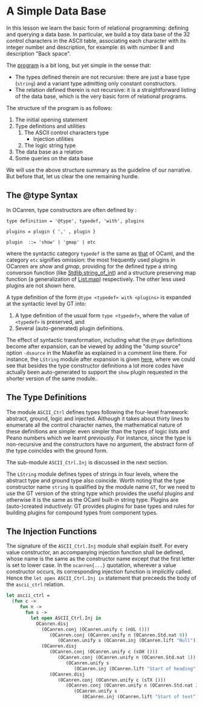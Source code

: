 # A Simple Data Base

In this lesson we learn the basic form of relational programming:
defining and querying a data base. In particular, we build a toy data
base of the 32 control characters in the ASCII table, associating each
character with its integer number and description, for example: `BS`
with number 8 and description "Back space".

The [program](ASCII_Ctrl_DB.ml) is a bit long, but yet simple in the sense
that:
- The types defined therein are not recursive: there are just a base
  type (`string`) and a variant type admitting only constant constructors.
- The relation defined therein is not recursive: it is a straightforward
  listing of the data base, which is the very basic form of relational
  programs.

The structure of the program is as follows:
1. The initial opening statement
1. Type definitions and utilities
   1. The ASCII control characters type
      - Injection utilities
   1. The logic string type
1. The data base as a relation
1. Some queries on the data base

We will use the above structure summary as the guideline of our narrative. But before that, let us
clear the one remaining hurdle.

## The @type Syntax

In OCanren, type constructors are often defined by :
```ebnf
type definition = '@type', typedef, 'with', plugins

plugins = plugin { ',' , plugin }

plugin  ::= 'show' | 'gmap' | etc
```
where the syntactic category `typedef` is the same as
[that](https://ocaml.org/releases/4.11/htmlman/typedecl.html) of OCaml, and the category `etc` signifies omission:
the most frequently used plugins in OCanren are _show_ and _gmap_, providing for the defined type a string converson function
(like [Stdlib.string_of_int](https://ocaml.org/releases/4.11/htmlman/libref/Stdlib.html)) and
a structure preserving map function 
(a generalization of  [List.map](https://ocaml.org/releases/4.11/htmlman/libref/List.html))  respectively. The other less used
plugins are not shown here.


A type definition of the form `@type <typedef> with <plugins>` is expanded at the syntactic level
by GT into:
1) A type definition of the usual form `type <typedef>`, where the value of `<typedef>` is preserved, and
1) Several (auto-generated) plugin definitions.

The effect of syntactic transformation, including what the `@type`
definitions become after expansion, can be viewed by adding the "dump source" option
`-dsource` in the Makefile as explained in a comment line there. For instance, the `LString`
 module after expansion is given [here](lstring.ml), where we could see that besides the type
 constructor definitions a lot more codes have actually been auto-generated to
 support the  `show` plugin requested in the shorter version of the same module.. 


## The Type Definitions

The module `ASCII_Ctrl`  defines types following the four-level
framework: abstract, ground, logic and injected. Although
it takes about thirty lines to enumerate all the control character names,
the mathematical nature of these definitions are simple: even simpler than
the types of logic lists and Peano numbers which we learnt previously.
For instance, since the type is non-recursive and the constructors have
no argument, the abstract form of the type coincides with the ground form.

The sub-module `ASCII_Ctrl.Inj` is discussed in the next section.

The `LString` module defines types of strings in four levels, where
the abstract type and ground type also coincide. Worth noting that
the type constructor name `string` is qualified by the module name `GT`,
for we need to use the GT version of the string type which provides the
useful plugins and otherwise it is the same as the OCaml built-in string type.
Plugins are (auto-)created inductively: GT provides plugins for base types and
rules for building plugins for compound types from component types. 

## The Injection Functions

The signature of the `ASCII_Ctrl.Inj` module shall explain itself. For every value constructor,
 an accompanying  injection function shall be defined,  whose name is the same as
the constructor name except that the first letter is set to lower case.
In the `ocanren{...}` quotation, wherever a value constructor occurs, its corresponding
injection function is implicitly called. Hence
the `let open ASCII_Ctrl.Inj in` statement that preceeds the body of the `ascii_ctrl` relation.

```ocaml
let ascii_ctrl =
  (fun c ->
     fun n ->
       fun s ->
         let open ASCII_Ctrl.Inj in
           OCanren.disj
             (OCanren.conj (OCanren.unify c (nUL ()))
                (OCanren.conj (OCanren.unify n (OCanren.Std.nat 0))
                   (OCanren.unify s (OCanren.inj (OCanren.lift "Null")))))
             (OCanren.disj
                (OCanren.conj (OCanren.unify c (sOH ()))
                   (OCanren.conj (OCanren.unify n (OCanren.Std.nat 1))
                      (OCanren.unify s
                         (OCanren.inj (OCanren.lift "Start of heading")))))
                (OCanren.disj
                   (OCanren.conj (OCanren.unify c (sTX ()))
                      (OCanren.conj (OCanren.unify n (OCanren.Std.nat 2))
                         (OCanren.unify s
                            (OCanren.inj (OCanren.lift "Start of text")))))

```